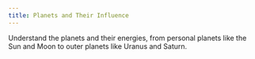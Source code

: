 ```yaml
---
title: Planets and Their Influence
---
```

Understand the planets and their energies, from personal planets like the Sun and Moon to outer planets like Uranus and Saturn.